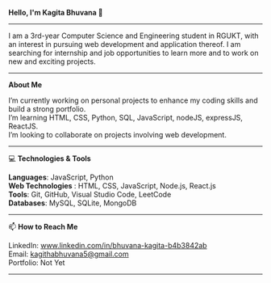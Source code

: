 <b>Hello, I'm Kagita Bhuvana 👋</b>
<hr>
I am a 3rd-year Computer Science and Engineering student in RGUKT, with an interest in pursuing web development and application thereof. I am searching for internship and job opportunities to learn more and to work on new and exciting projects.
<hr>
<b>About Me</b>

I’m currently working on personal projects to enhance my coding skills and build a strong portfolio.<br>
I’m learning HTML, CSS, Python, SQL, JavaScript, nodeJS, expressJS, ReactJS.<br>
I’m looking to collaborate on projects involving web development.
<hr>
💻 <b>Technologies & Tools</b>

<b>Languages</b>: JavaScript, Python<br>
<b>Web Technologies</b> : HTML, CSS, JavaScript, Node.js, React.js<br>
<b>Tools</b>: Git, GitHub, Visual Studio Code, LeetCode<br>
<b>Databases</b>: MySQL, SQLite, MongoDB
<hr>
📫 <b>How to Reach Me</b>

LinkedIn: www.linkedin.com/in/bhuvana-kagita-b4b3842ab<br>
Email: kagithabhuvana5@gmail.com<br>
Portfolio: Not Yet
<hr>
<!---
KagithaBhuvana/KagithaBhuvana is a ✨ special ✨ repository because its `README.md` (this file) appears on your GitHub profile.
You can click the Preview link to take a look at your changes.
--->
